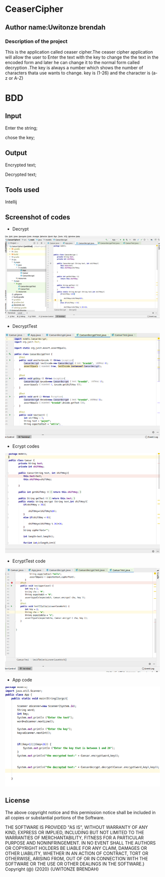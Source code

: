 # CeaserCipher
## Author name:Uwitonze brendah

### Description of the project
This is the application called ceaser cipher.The ceaser cipher application will allow the user to Enter the text with the key to change the the text in the encoded form and later he can change it to the normal form called decryption .The key is always a number which shows the number of characters thata use wants to change.
key is (1-26) and the character is (a-z or A-Z) 


# BDD
## Input
Enter the string;

chose the key;

## Output
Encrypted text;

Decrypted text;

## Tools used
Intellij
## Screenshot of codes

* Decrypt 

![Decrypt](image/caesadecryption.png)

* DecryptTest

![decryptTest](image/decrytest.png)

 * Ecrypt codes

![Ecrypt](image/encrypt.png)

* EcryptTest code

![EncrptTest](image/ceasencryTest.png)

* App code

![App](image/App.png)



## License


The above copyright notice and this permission notice shall be included in all
copies or substantial portions of the Software.

THE SOFTWARE IS PROVIDED "AS IS", WITHOUT WARRANTY OF ANY KIND, EXPRESS OR
IMPLIED, INCLUDING BUT NOT LIMITED TO THE WARRANTIES OF MERCHANTABILITY, 
FITNESS FOR A PARTICULAR PURPOSE AND NONINFRINGEMENT. IN NO EVENT SHALL THE
AUTHORS OR COPYRIGHT HOLDERS BE LIABLE FOR ANY CLAIM, DAMAGES OR OTHER
LIABILITY, WHETHER IN AN ACTION OF CONTRACT, TORT OR OTHERWISE, ARISING FROM, 
OUT OF OR IN CONNECTION WITH THE SOFTWARE OR THE USE OR OTHER DEALINGS IN THE
SOFTWARE.}
Copyright (@) {2020} {UWITONZE BRENDAH}

